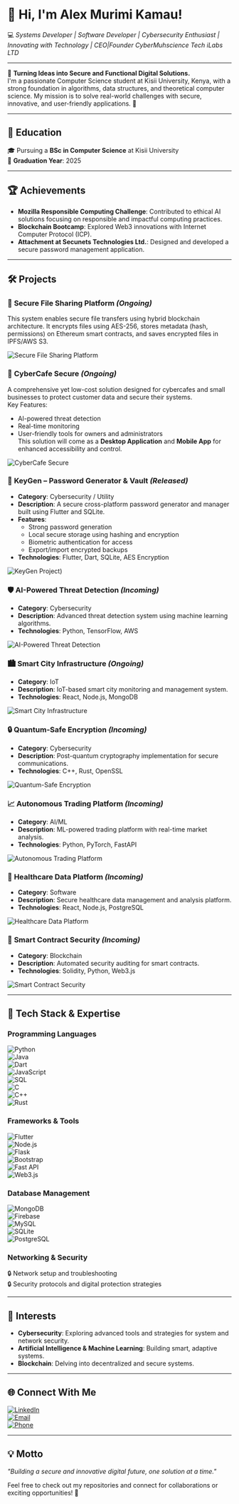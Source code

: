 # 👋 Hi, I'm Alex Murimi Kamau!  
💻 *Systems Developer | Software Developer | Cybersecurity Enthusiast | Innovating with Technology | CEO|Founder CyberMuhscience Tech iLabs LTD*

---

🎨 **Turning Ideas into Secure and Functional Digital Solutions.**  
I'm a passionate Computer Science student at Kisii University, Kenya, with a strong foundation in algorithms, data structures, and theoretical computer science. My mission is to solve real-world challenges with secure, innovative, and user-friendly applications. 🚀

---

## 📖 **Education**
🎓 Pursuing a **BSc in Computer Science** at Kisii University  
📅 **Graduation Year**: 2025  

---

## 🏆 **Achievements**
- **Mozilla Responsible Computing Challenge**: Contributed to ethical AI solutions focusing on responsible and impactful computing practices.
- **Blockchain Bootcamp**: Explored Web3 innovations with Internet Computer Protocol (ICP).
- **Attachment at Secunets Technologies Ltd.**: Designed and developed a secure password management application.

---

## 🛠️ **Projects**

### 🚀 **Secure File Sharing Platform** *(Ongoing)*  
This system enables secure file transfers using hybrid blockchain architecture. It encrypts files using AES-256, stores metadata (hash, permissions) on Ethereum smart contracts, and saves encrypted files in IPFS/AWS S3.

![Secure File Sharing Platform](https://images.unsplash.com/photo-1573804633927-bfcbcd909acd?auto=format&fit=crop&q=80&w=800)

### 🔧 **CyberCafe Secure** *(Ongoing)*  
A comprehensive yet low-cost solution designed for cybercafes and small businesses to protect customer data and secure their systems.  
Key Features:  
- AI-powered threat detection  
- Real-time monitoring  
- User-friendly tools for owners and administrators  
This solution will come as a **Desktop Application** and **Mobile App** for enhanced accessibility and control.

![CyberCafe Secure](https://images.unsplash.com/photo-1516116216624-53e697fedbea?auto=format&fit=crop&q=80&w=800)

### 🔐 **KeyGen – Password Generator & Vault** *(Released)*  
- **Category**: Cybersecurity / Utility  
- **Description**: A secure cross-platform password generator and manager built using Flutter and SQLite.  
- **Features**:  
  - Strong password generation  
  - Local secure storage using hashing and encryption  
  - Biometric authentication for access  
  - Export/import encrypted backups  
- **Technologies**: Flutter, Dart, SQLite, AES Encryption  

![KeyGen Project](https://sdmntprwestus.oaiusercontent.com/files/00000000-ee60-6230-9a1d-d04f5013b848/raw?se=2025-04-20T14%3A37%3A23Z&sp=r&sv=2024-08-04&sr=b&scid=237f275f-3513-5832-b523-48fa9f41ca26&skoid=acefdf70-07fd-4bd5-a167-a4a9b137d163&sktid=a48cca56-e6da-484e-a814-9c849652bcb3&skt=2025-04-19T20%3A31%3A09Z&ske=2025-04-20T20%3A31%3A09Z&sks=b&skv=2024-08-04&sig=MvBWPnGAL6WiNHK1Id0m2TDYIXoJFGGfoW9rSgv1Dvs%3D))

### 🛡️ **AI-Powered Threat Detection** *(Incoming)*  
- **Category**: Cybersecurity  
- **Description**: Advanced threat detection system using machine learning algorithms.  
- **Technologies**: Python, TensorFlow, AWS  

![AI-Powered Threat Detection](https://images.unsplash.com/photo-1550751827-4bd374c3f58b?auto=format&fit=crop&q=80&w=800)

### 🏙️ **Smart City Infrastructure** *(Ongoing)*  
- **Category**: IoT  
- **Description**: IoT-based smart city monitoring and management system.  
- **Technologies**: React, Node.js, MongoDB  

![Smart City Infrastructure](https://images.unsplash.com/photo-1573804633927-bfcbcd909acd?auto=format&fit=crop&q=80&w=800)

### 🔒 **Quantum-Safe Encryption** *(Incoming)*  
- **Category**: Cybersecurity  
- **Description**: Post-quantum cryptography implementation for secure communications.  
- **Technologies**: C++, Rust, OpenSSL  

![Quantum-Safe Encryption](https://images.unsplash.com/photo-1516116216624-53e697fedbea?auto=format&fit=crop&q=80&w=800)

### 📈 **Autonomous Trading Platform** *(Incoming)*  
- **Category**: AI/ML  
- **Description**: ML-powered trading platform with real-time market analysis.  
- **Technologies**: Python, PyTorch, FastAPI  

![Autonomous Trading Platform](https://images.unsplash.com/photo-1611974789855-9c2a0a7236a3?auto=format&fit=crop&q=80&w=800)

### 🏥 **Healthcare Data Platform** *(Incoming)*  
- **Category**: Software  
- **Description**: Secure healthcare data management and analysis platform.  
- **Technologies**: React, Node.js, PostgreSQL  

![Healthcare Data Platform](https://images.unsplash.com/photo-1576091160399-112ba8d25d1d?auto=format&fit=crop&q=80&w=800)

### 📝 **Smart Contract Security** *(Incoming)*  
- **Category**: Blockchain  
- **Description**: Automated security auditing for smart contracts.  
- **Technologies**: Solidity, Python, Web3.js  

![Smart Contract Security](https://images.unsplash.com/photo-1639762681485-074b7f938ba0?auto=format&fit=crop&q=80&w=800)

---

## 🔧 **Tech Stack & Expertise**
### **Programming Languages**  
![Python](https://img.shields.io/badge/-Python-3776AB?style=for-the-badge&logo=python&logoColor=white)  
![Java](https://img.shields.io/badge/-Java-007396?style=for-the-badge&logo=openjdk&logoColor=white)  
![Dart](https://img.shields.io/badge/-Dart-0175C2?style=for-the-badge&logo=dart&logoColor=white)  
![JavaScript](https://img.shields.io/badge/-JavaScript-F7DF1E?style=for-the-badge&logo=javascript&logoColor=black)  
![SQL](https://img.shields.io/badge/-SQL-4479A1?style=for-the-badge&logo=mysql&logoColor=white)  
![C](https://img.shields.io/badge/-C-A8B9CC?style=for-the-badge&logo=c&logoColor=white)  
![C++](https://img.shields.io/badge/-C++-00599C?style=for-the-badge&logo=cplusplus&logoColor=white)  
![Rust](https://img.shields.io/badge/-Rust-000000?style=for-the-badge&logo=rust&logoColor=white)  

### **Frameworks & Tools**  
![Flutter](https://img.shields.io/badge/-Flutter-02569B?style=for-the-badge&logo=flutter&logoColor=white)  
![Node.js](https://img.shields.io/badge/-Node.js-339933?style=for-the-badge&logo=node.js&logoColor=white)  
![Flask](https://img.shields.io/badge/-Flask-000000?style=for-the-badge&logo=flask&logoColor=white)  
![Bootstrap](https://img.shields.io/badge/-Bootstrap-7952B3?style=for-the-badge&logo=bootstrap&logoColor=white)  
![Fast API](https://img.shields.io/badge/-FastAPI-009688?style=for-the-badge&logo=fastapi&logoColor=white)  
![Web3.js](https://img.shields.io/badge/-Web3.js-F16833?style=for-the-badge&logo=web3.js&logoColor=white)  

### **Database Management**  
![MongoDB](https://img.shields.io/badge/-MongoDB-47A248?style=for-the-badge&logo=mongodb&logoColor=white)  
![Firebase](https://img.shields.io/badge/-Firebase-FFCA28?style=for-the-badge&logo=firebase&logoColor=black)  
![MySQL](https://img.shields.io/badge/-MySQL-4479A1?style=for-the-badge&logo=mysql&logoColor=white)  
![SQLite](https://img.shields.io/badge/-SQLite-07405E?style=for-the-badge&logo=sqlite&logoColor=white)  
![PostgreSQL](https://img.shields.io/badge/-PostgreSQL-4169E1?style=for-the-badge&logo=postgresql&logoColor=white)  

### **Networking & Security**  
🔒 Network setup and troubleshooting  
🔒 Security protocols and digital protection strategies  

---

## 🌟 **Interests**
- **Cybersecurity**: Exploring advanced tools and strategies for system and network security.  
- **Artificial Intelligence & Machine Learning**: Building smart, adaptive systems.  
- **Blockchain**: Delving into decentralized and secure systems.  

---

## 🌐 **Connect With Me**
[![LinkedIn](https://img.shields.io/badge/-LinkedIn-0A66C2?style=for-the-badge&logo=linkedin&logoColor=white)](https://www.linkedin.com/in/alexmurimi/)  
[![Email](https://img.shields.io/badge/-Email-D14836?style=for-the-badge&logo=gmail&logoColor=white)](mailto:alex.kamau.2558@gmail.com)  
[![Phone](https://img.shields.io/badge/-Call-25D366?style=for-the-badge&logo=whatsapp&logoColor=white)](tel:+254746254055)  

---

## 💡 **Motto**  
*"Building a secure and innovative digital future, one solution at a time."*

Feel free to check out my repositories and connect for collaborations or exciting opportunities! 🚀
